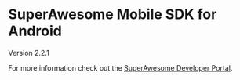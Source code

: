 SuperAwesome Mobile SDK for Android
===================================

Version 2.2.1

For more information check out the [SuperAwesome Developer Portal](http://developers.superawesome.tv/docs/androidsdk).
